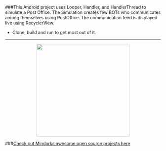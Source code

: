 ###This Android project uses Looper, Handler, and HandlerThread to simulate a Post Office. The Simulation creates few BOTs who communicates among themselves using PostOffice. The communication feed is displayed live using RecyclerView.

- Clone, build and run to get most out of it.

<hr />
<p align="center">
  <img src="https://janishar.github.io/images/postoffice-simulation.png" width="300">
</p>

###[Check out Mindorks awesome open source projects here](https://mindorks.com/open-source-projects)
